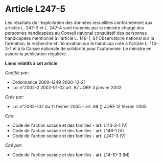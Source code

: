 # Article L247-5

Les résultats de l'exploitation des données recueillies conformément aux articles L. 247-3 et L. 247-4 sont transmis par le
ministre chargé des personnes handicapées au Conseil national consultatif des personnes handicapées mentionné à l'article L.
146-1, à l'Observatoire national sur la formation, la recherche et l'innovation sur le handicap créé à l'article L. 114-3-1
et à la Caisse nationale de solidarité pour l'autonomie. Le ministre en assure la publication régulière.

**Liens relatifs à cet article**

_Codifié par_:

  - Ordonnance 2000-1249 2000-12-21
  - Loi n°2002-2 2002-01-02 art. 87 JORF 3 janvier 2002

_Créé par_:

  - Loi n°2005-102 du 11 février 2005 - art. 88 () JORF 12 février 2005

_Cite_:

  - Code de l'action sociale et des familles - art. L114-3-1 (V)
  - Code de l'action sociale et des familles - art. L146-1 (V)
  - Code de l'action sociale et des familles - art. L247-3 (V)

_Cité par_:

  - Code de l'action sociale et des familles - art. L14-10-3 (M)
